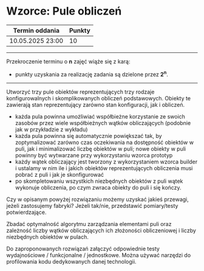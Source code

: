 # Wzorce: Pule obliczeń

| Termin oddania | Punkty     |
|----------------|:-----------|
| 10.05.2025 23:00|  10       |

--- 
Przekroczenie terminu o **n** zajęć wiąże się z karą:
- punkty uzyskania za realizację zadania są dzielone przez **2<sup>n</sup>**.

--- 
Utworzyć trzy pule obiektów reprezentujących trzy rodzaje konfigurowalnych 
   i skomplikowanych obliczeń podstawowych. 
   Obiekty te zawierają stan reprezentujący zarówno stan konfiguracji, jak i obliczeń.
   - każda pula powinna umożliwiać współbieżne korzystanie ze swoich zasobów
    przez wiele współbieżnych wątków obliczających (podobnie jak w przykładzie z wykładu)
   - każda pula powinna się automatycznie powiększać tak, by zoptymalizować 
     zarówno czas oczekiwania na dostępność obiektów w puli, jak i minimalizować
     liczbę obiektów w puli; 
     nowe obiekty w puli powinny być wytwarzane przy wykorzystaniu wzorca prototyp
   - każdy wątek obliczający jest tworzony z wykorzystaniem wzorca builder 
    i ustalamy w nim ile i jakich obiektów reprezentujących obliczenia 
     musi pobrać z puli i jak je skonfigurować
   - po skompletowaniu wszystkich niezbędnych obiektów z puli 
     wątek wykonuje obliczenia, po czym zwraca obiekty do puli i się kończy.

Czy w opisanym powyżej rozwiązaniu możemy uzyskać jakieś przewagi, jeżeli zastosujemy fabryki? 
Jeżeli tak/nie, przedstawić pomiary/testy potwierdzające.

Zbadać optymalność algorytmu zarządzania elementami puli oraz 
zależność liczby wątków obliczających ich złożoności obliczeniowej i 
liczby niezbędnych obiektów w pulach.

Do zaproponowanych rozwiązań załączyć odpowiednie testy wydajnościowe / funkcjonalne / jednostkowe.
Można używać narzędzi do profilowania kodu dedykowanych danej technologii. 
